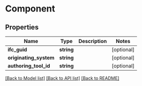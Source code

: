 # Component

## Properties
Name | Type | Description | Notes
------------ | ------------- | ------------- | -------------
**ifc_guid** | **string** |  | [optional] 
**originating_system** | **string** |  | [optional] 
**authoring_tool_id** | **string** |  | [optional] 

[[Back to Model list]](../README.md#documentation-for-models) [[Back to API list]](../README.md#documentation-for-api-endpoints) [[Back to README]](../README.md)


